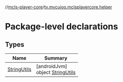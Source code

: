 //[mcls-player-core](../../index.md)/[tv.mycujoo.mclsplayercore.helper](index.md)

# Package-level declarations

## Types

| Name | Summary |
|---|---|
| [StringUtils](-string-utils/index.md) | [androidJvm]<br>object [StringUtils](-string-utils/index.md) |
